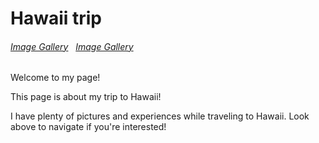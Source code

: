 # Hawaii trip
<body>
  <h6>
    <a href="https://mtbed.github.io/bledsolm9773/image">Image Gallery</a> &nbsp <a href="https://mtbed.github.io/bledsolm9773/image">Image Gallery</a>
  </h6>
    
  
  <p>Welcome to my page!</p>
  <p>This page is about my trip to Hawaii!</p>

  <p>I have plenty of pictures and experiences while traveling to Hawaii. Look above to navigate if you're interested!</p>
  </body>
  
